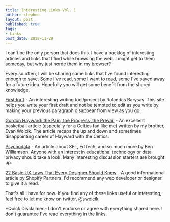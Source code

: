 ```yaml
---
title: Interesting Links Vol. 1
author: stephen
layout: post
published: true
tags:
- Links
post_date: 2019-11-20
---
```

I can't be the only person that does this. I have a backlog of interesting articles and links that I find while browsing the web. I might get to them someday, but why just horde them in my browser? 

Every so often, I will be sharing some links that I've found interesting enough to save. Some I've read, some I want to read, some I've saved away for a future idea. Hopefully you will get some benefit from the shared knowledge. 

[Firstdraft](https://rolandasb.github.io/firstdraft/#) - An interesting writing tool/project by Rolandas Barysas. This site helps you write your first draft and not be tempted to edit as you write by making your previous paragraph disappear from view as you go. 

[Gordon Hayward: the Pain, the Progress, the Prevail](https://evrd.net/blogs/news/gordon-hayward-the-pain-the-progress-the-prevail) - An excellent basketball article (especially for a Celtics fan like me) written by my brother, Evan Woicik. The article recaps the up and down and sometimes disappointing career of Hayward with the Celtics. 

[Psychodata](https://codeactsineducation.wordpress.com/2019/10/07/psychodata/) - 
An article about SEL, EdTech, and so much more by Ben Williamson. Anyone with an interest in educational technology or data privacy should take a look. Many interesting discussion starters are brought up. 

[22 Basic UX Laws That Every Designer Should Know](https://www.shopify.com/partners/blog/ux-laws) - A good informational article by Shopify Partners. I'd recommend any web developer or designer to give it a read. 

That's all I have for now. If you find any of these links useful or interesting, feel free to let me know on twitter, [@swoicik](https://twitter.com/swoicik). 

*Quick Disclaimer - I don't endorse or agree with everything shared here. I don't guarantee I've read everything in the links. 